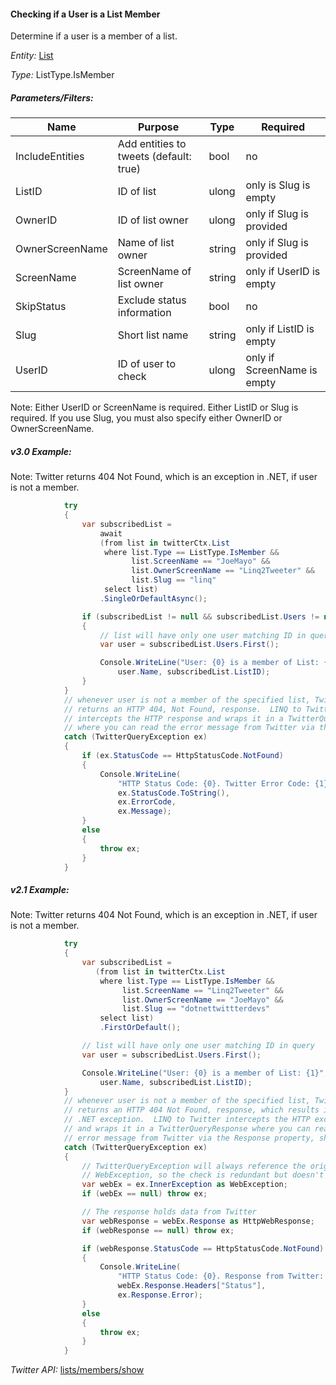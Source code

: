#### Checking if a User is a List Member

Determine if a user is a member of a list.

*Entity:* [List](../LINQ-to-Twitter-Entities/List-Entity.md)

*Type:* ListType.IsMember

##### Parameters/Filters:

| Name | Purpose | Type | Required |
|------|---------|------|----------|
| IncludeEntities | Add entities to tweets (default: true) | bool | no |
| ListID | ID of list | ulong | only is Slug is empty |
| OwnerID | ID of list owner | ulong | only if Slug is provided |
| OwnerScreenName | Name of list owner | string | only if Slug is provided |
| ScreenName | ScreenName of list owner | string | only if UserID is empty |
| SkipStatus | Exclude status information | bool | no |
| Slug | Short list name | string | only if ListID is empty |
| UserID | ID of user to check | ulong | only if ScreenName is empty |

Note: Either UserID or ScreenName is required. Either ListID or Slug is required. If you use Slug, you must also specify either OwnerID or OwnerScreenName. 

##### v3.0 Example:

Note: Twitter returns 404 Not Found, which is an exception in .NET, if user is not a member.

```c#
            try
            {
                var subscribedList =
                    await
                    (from list in twitterCtx.List
                     where list.Type == ListType.IsMember &&
                           list.ScreenName == "JoeMayo" &&
                           list.OwnerScreenName == "Linq2Tweeter" &&
                           list.Slug == "linq"
                     select list)
                    .SingleOrDefaultAsync();

                if (subscribedList != null && subscribedList.Users != null)
                {
                    // list will have only one user matching ID in query
                    var user = subscribedList.Users.First();

                    Console.WriteLine("User: {0} is a member of List: {1}",
                        user.Name, subscribedList.ListID); 
                }
            }
            // whenever user is not a member of the specified list, Twitter
            // returns an HTTP 404, Not Found, response.  LINQ to Twitter 
            // intercepts the HTTP response and wraps it in a TwitterQueryException 
            // where you can read the error message from Twitter via the Message property.
            catch (TwitterQueryException ex)
            {
                if (ex.StatusCode == HttpStatusCode.NotFound)
                {
                    Console.WriteLine(
                        "HTTP Status Code: {0}. Twitter Error Code: {1}, Twitter Message: {2}",
                        ex.StatusCode.ToString(),
                        ex.ErrorCode,
                        ex.Message);
                }
                else
                {
                    throw ex;
                }
            }
```

##### v2.1 Example:

Note: Twitter returns 404 Not Found, which is an exception in .NET, if user is not a member.

```c#
            try
            {
                var subscribedList =
                   (from list in twitterCtx.List
                    where list.Type == ListType.IsMember &&
                         list.ScreenName == "Linq2Tweeter" &&
                         list.OwnerScreenName == "JoeMayo" &&
                         list.Slug == "dotnettwittterdevs"
                    select list)
                    .FirstOrDefault();

                // list will have only one user matching ID in query
                var user = subscribedList.Users.First();

                Console.WriteLine("User: {0} is a member of List: {1}",
                    user.Name, subscribedList.ListID);
            }
            // whenever user is not a member of the specified list, Twitter
            // returns an HTTP 404 Not Found, response, which results in a
            // .NET exception.  LINQ to Twitter intercepts the HTTP exception
            // and wraps it in a TwitterQueryResponse where you can read the
            // error message from Twitter via the Response property, shown below.
            catch (TwitterQueryException ex)
            {
                // TwitterQueryException will always reference the original
                // WebException, so the check is redundant but doesn't hurt
                var webEx = ex.InnerException as WebException;
                if (webEx == null) throw ex;

                // The response holds data from Twitter
                var webResponse = webEx.Response as HttpWebResponse;
                if (webResponse == null) throw ex;

                if (webResponse.StatusCode == HttpStatusCode.NotFound)
                {
                    Console.WriteLine(
                        "HTTP Status Code: {0}. Response from Twitter: {1}",
                        webEx.Response.Headers["Status"],
                        ex.Response.Error);
                }
                else
                {
                    throw ex;
                }
            }
```

*Twitter API:* [lists/members/show](https://developer.twitter.com/en/docs/accounts-and-users/create-manage-lists/api-reference/get-lists-members-show)